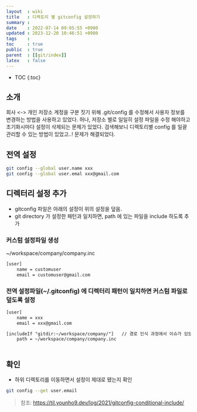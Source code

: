 ```yaml
---
layout  : wiki
title   : 디렉토리 별 gitconfig 설정하기
summary : 
date    : 2022-07-14 09:05:55 +0900
updated : 2023-12-20 10:46:51 +0900
tags    : 
toc     : true
public  : true
parent  : [[git/index]]
latex   : false
---
```

* TOC
{:toc}

## 소개 
회사 <-> 개인 저장소 계정을 구분 짓기 위해 .git/config 를 수정해서 사용자 정보를 변경하는 방법을 사용하고 있었다.
허나, 저장소 별로 일일히 설정 파일을 수정 해야하고 초기화시마다 설정이 삭제되는 문제가 있었다.
검색해보니 디렉토리별 config 를 일괄 관리할 수 있는 방법이 있었고..! 문제가 해결되었다.

## 전역 설정
```sh
git config --global user.name xxx
git config --global user.emal xxx@gmail.com
```

## 디렉터리 설정 추가
- gitconfig 파일은 아래의 설정이 위의 설정을 덮음.
- git directory 가 설정한 패턴과 일치하면, path 에 있는 파일을 include 하도록 추가

### 커스텀 설정파일 생성
~/workspace/company/company.inc
```sh
[user]
    name = customuser
    email = customuser@gmail.com
```
 
### 전역 설정파일(~/.gitconfig) 에 디렉터리 패턴이 일치하면 커스텀 파일로 덮도록 설정
```txt
[user]
    name = xxx
    email = xxx@gmail.com

[includeIf "gitdir:~/workspace/company/"]   // 경로 인식 과정에서 이슈가 있었다. company로 하면 인식x, company/로 하면 하위 디렉터리 인식
    path = ~/workspace/company/company.inc
    
```

## 확인
- 하위 디렉토리를 이동하면서 설정이 제대로 됐는지 확인
 
```sh
git config --get user.email
```


> 참조: https://til.younho9.dev/log/2021/gitconfig-conditional-include/
